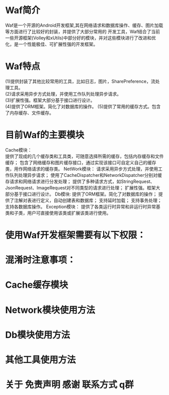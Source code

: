 # Waf简介
  Waf是一个开源的Android开发框架,其在网络请求和数据库操作、缓存、图片加载等方面进行了比较好的封装，并提供了大部分常用的 开发工具，Waf结合了当前一些开源框架(Volley和xUtils)中部分好的模块，并对这些模块进行了改进和优化，是一个性能极佳、可扩展性强的开发框架。
# Waf特点
  (1)提供封装了其他比较常用的工具，比如日志，图片，SharePreference，流处理工具。    
  (2)请求采用异步方式处理，并使用工作队列处理异步请求。   
  (3)扩展性强。框架大部分基于接口进行设计。   
  (4)提供了ORM框架。简化了对数据库的操作。
  (5)提供了常用的缓存方式。包含了内存缓存、文件缓存。
# 目前Waf的主要模块
  Cache模块：  
  提供了现成的几个缓存类和工具类，可随意选择所需的缓存，包括内存缓存和文件缓存；
  包含了网络缓存和图片缓存接口，通过实现该接口可自定义自己的缓存类，用作网络请求的缓存类。
  NetWork模块：
  请求采用异步方式处理，并使用工作队列处理异步请求；
  使用了CacheDispatcher和NetworkDispatcher分别对缓存请求和网络请求进行分发处理；
  提供了多种请求方式，如StringRequest、JsonRequest、ImageRequest对不同类型的请求进行处理；
  扩展性强。框架大部分基于接口进行设计。
  Db模块:
  提供了ORM框架。简化了对数据库的操作；
  提供了注解对表进行定义，自动创建表和数据库；
  支持延时加载；
  支持事务处理；
  支持各数据库操作。
  Exception模块：
  提供了各类运行时异常和非运行时异常基类和子类，用户可直接使用该类或扩展该类进行使用。
# 使用Waf开发框架需要有以下权限：
# 混淆时注意事项：
# Cache缓存模块
# Network模块使用方法
# Db模块使用方法
# 其他工具使用方法
# 关于 免责声明 感谢 联系方式 q群 

